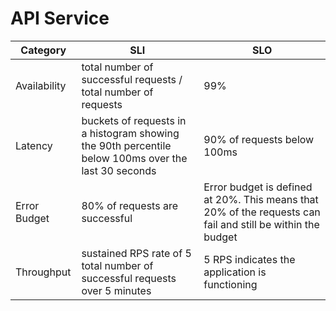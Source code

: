 # API Service

| Category     | SLI | SLO                                                                                                         |
|--------------|-----|-------------------------------------------------------------------------------------------------------------|
| Availability |  total number of successful requests / total number of requests   | 99%                                                                                                         |
| Latency      |  buckets of requests in a histogram showing the 90th percentile below 100ms over the last 30 seconds   | 90% of requests below 100ms                                                                                 |
| Error Budget |  80% of requests are successful  | Error budget is defined at 20%. This means that 20% of the requests can fail and still be within the budget |
| Throughput   |  sustained RPS rate of 5 total number of successful requests over 5 minutes  | 5 RPS indicates the application is functioning                                                              |
